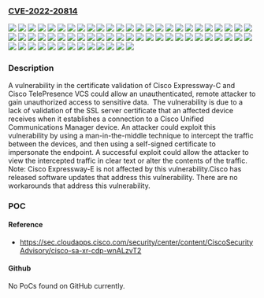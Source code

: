 ### [CVE-2022-20814](https://cve.mitre.org/cgi-bin/cvename.cgi?name=CVE-2022-20814)
![](https://img.shields.io/static/v1?label=Product&message=Cisco%20TelePresence%20Video%20Communication%20Server%20(VCS)%20Expressway&color=blue)
![](https://img.shields.io/static/v1?label=Version&message=0%20&color=brightgreen)
![](https://img.shields.io/static/v1?label=Version&message=X12.5.0%20&color=brightgreen)
![](https://img.shields.io/static/v1?label=Version&message=X12.5.1%20&color=brightgreen)
![](https://img.shields.io/static/v1?label=Version&message=X12.5.2%20&color=brightgreen)
![](https://img.shields.io/static/v1?label=Version&message=X12.5.3%20&color=brightgreen)
![](https://img.shields.io/static/v1?label=Version&message=X12.5.4%20&color=brightgreen)
![](https://img.shields.io/static/v1?label=Version&message=X12.5.5%20&color=brightgreen)
![](https://img.shields.io/static/v1?label=Version&message=X12.5.6%20&color=brightgreen)
![](https://img.shields.io/static/v1?label=Version&message=X12.5.7%20&color=brightgreen)
![](https://img.shields.io/static/v1?label=Version&message=X12.5.8%20&color=brightgreen)
![](https://img.shields.io/static/v1?label=Version&message=X12.5.9%20&color=brightgreen)
![](https://img.shields.io/static/v1?label=Version&message=X12.6.0%20&color=brightgreen)
![](https://img.shields.io/static/v1?label=Version&message=X12.6.1%20&color=brightgreen)
![](https://img.shields.io/static/v1?label=Version&message=X12.6.2%20&color=brightgreen)
![](https://img.shields.io/static/v1?label=Version&message=X12.6.3%20&color=brightgreen)
![](https://img.shields.io/static/v1?label=Version&message=X12.6.4%20&color=brightgreen)
![](https://img.shields.io/static/v1?label=Version&message=X12.7.0%20&color=brightgreen)
![](https://img.shields.io/static/v1?label=Version&message=X12.7.1%20&color=brightgreen)
![](https://img.shields.io/static/v1?label=Version&message=X14.0.0%20&color=brightgreen)
![](https://img.shields.io/static/v1?label=Version&message=X14.0.1%20&color=brightgreen)
![](https://img.shields.io/static/v1?label=Version&message=X14.0.2%20&color=brightgreen)
![](https://img.shields.io/static/v1?label=Version&message=X14.0.3%20&color=brightgreen)
![](https://img.shields.io/static/v1?label=Version&message=X14.0.4%20&color=brightgreen)
![](https://img.shields.io/static/v1?label=Version&message=X14.0.5%20&color=brightgreen)
![](https://img.shields.io/static/v1?label=Version&message=X14.0.6%20&color=brightgreen)
![](https://img.shields.io/static/v1?label=Version&message=X14.0.7%20&color=brightgreen)
![](https://img.shields.io/static/v1?label=Version&message=X14.0.8%20&color=brightgreen)
![](https://img.shields.io/static/v1?label=Version&message=X14.0.9%20&color=brightgreen)
![](https://img.shields.io/static/v1?label=Version&message=X8.1%20&color=brightgreen)
![](https://img.shields.io/static/v1?label=Version&message=X8.1.1%20&color=brightgreen)
![](https://img.shields.io/static/v1?label=Version&message=X8.1.2%20&color=brightgreen)
![](https://img.shields.io/static/v1?label=Version&message=X8.10.0%20&color=brightgreen)
![](https://img.shields.io/static/v1?label=Version&message=X8.10.1%20&color=brightgreen)
![](https://img.shields.io/static/v1?label=Version&message=X8.10.2%20&color=brightgreen)
![](https://img.shields.io/static/v1?label=Version&message=X8.10.3%20&color=brightgreen)
![](https://img.shields.io/static/v1?label=Version&message=X8.10.4%20&color=brightgreen)
![](https://img.shields.io/static/v1?label=Version&message=X8.11.0%20&color=brightgreen)
![](https://img.shields.io/static/v1?label=Version&message=X8.11.1%20&color=brightgreen)
![](https://img.shields.io/static/v1?label=Version&message=X8.11.2%20&color=brightgreen)
![](https://img.shields.io/static/v1?label=Version&message=X8.11.3%20&color=brightgreen)
![](https://img.shields.io/static/v1?label=Version&message=X8.11.4%20&color=brightgreen)
![](https://img.shields.io/static/v1?label=Version&message=X8.2%20&color=brightgreen)
![](https://img.shields.io/static/v1?label=Version&message=X8.2.1%20&color=brightgreen)
![](https://img.shields.io/static/v1?label=Version&message=X8.2.2%20&color=brightgreen)
![](https://img.shields.io/static/v1?label=Version&message=X8.5%20&color=brightgreen)
![](https://img.shields.io/static/v1?label=Version&message=X8.5.1%20&color=brightgreen)
![](https://img.shields.io/static/v1?label=Version&message=X8.5.2%20&color=brightgreen)
![](https://img.shields.io/static/v1?label=Version&message=X8.5.3%20&color=brightgreen)
![](https://img.shields.io/static/v1?label=Version&message=X8.6%20&color=brightgreen)
![](https://img.shields.io/static/v1?label=Version&message=X8.6.1%20&color=brightgreen)
![](https://img.shields.io/static/v1?label=Version&message=X8.7%20&color=brightgreen)
![](https://img.shields.io/static/v1?label=Version&message=X8.7.1%20&color=brightgreen)
![](https://img.shields.io/static/v1?label=Version&message=X8.7.2%20&color=brightgreen)
![](https://img.shields.io/static/v1?label=Version&message=X8.7.3%20&color=brightgreen)
![](https://img.shields.io/static/v1?label=Version&message=X8.8%20&color=brightgreen)
![](https://img.shields.io/static/v1?label=Version&message=X8.8.1%20&color=brightgreen)
![](https://img.shields.io/static/v1?label=Version&message=X8.8.2%20&color=brightgreen)
![](https://img.shields.io/static/v1?label=Version&message=X8.8.3%20&color=brightgreen)
![](https://img.shields.io/static/v1?label=Version&message=X8.9%20&color=brightgreen)
![](https://img.shields.io/static/v1?label=Version&message=X8.9.1%20&color=brightgreen)
![](https://img.shields.io/static/v1?label=Version&message=X8.9.2%20&color=brightgreen)
![](https://img.shields.io/static/v1?label=Vulnerability&message=Improper%20Certificate%20Validation&color=brightgreen)

### Description

A vulnerability in the certificate validation of Cisco&nbsp;Expressway-C and Cisco&nbsp;TelePresence VCS could allow an unauthenticated, remote attacker to gain unauthorized access to sensitive data.&nbsp;&nbsp;The vulnerability is due to a lack of validation of the SSL server certificate that an affected device receives when it establishes a connection to a Cisco&nbsp;Unified Communications Manager device. An attacker could exploit this vulnerability by using a man-in-the-middle technique to intercept the traffic between the devices, and then using a self-signed certificate to impersonate the endpoint. A successful exploit could allow the attacker to view the intercepted traffic in clear text or alter the contents of the traffic.Note: Cisco&nbsp;Expressway-E is not affected by this vulnerability.Cisco&nbsp;has released software updates that address this vulnerability. There are no workarounds that address this vulnerability.

### POC

#### Reference
- https://sec.cloudapps.cisco.com/security/center/content/CiscoSecurityAdvisory/cisco-sa-xr-cdp-wnALzvT2

#### Github
No PoCs found on GitHub currently.

